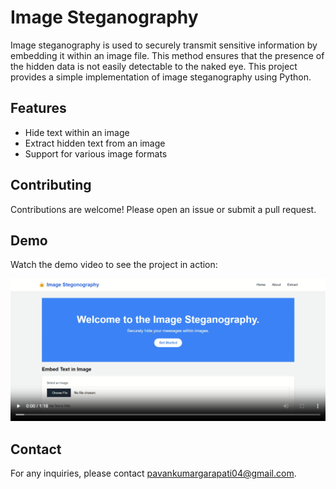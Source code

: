 # Image Steganography
Image steganography is used to securely transmit sensitive information by embedding it within an image file. This method ensures that the presence of the hidden data is not easily detectable to the naked eye. This project provides a simple implementation of image steganography using Python.

## Features

- Hide text within an image
- Extract hidden text from an image
- Support for various image formats

## Contributing

Contributions are welcome! Please open an issue or submit a pull request.

## Demo

Watch the demo video to see the project in action:

[![Demo Video](./static/images/Demo_Video_Thumnail.png)](./static/Image_Stegonography_Demo.mp4)


## Contact

For any inquiries, please contact [pavankumargarapati04@gmail.com](mailto:pavankumargarapati04@gmail.com).
